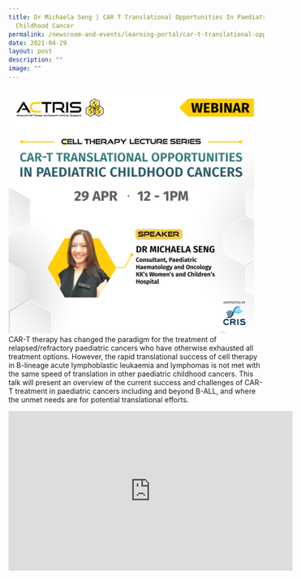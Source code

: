```yaml
---
title: Dr Michaela Seng | CAR T Translational Opportunities In Paediatric
  Childhood Cancer
permalink: /newsroom-and-events/learning-portal/car-t-translational-opportunities-in-paediatric-childhood/
date: 2021-04-29
layout: post
description: ""
image: ""
---
```

<div style="margin-right: 20px; float: left;">
    <img src="/images/Learning%20Portal/2021/square.png" style="width:500px">
</div>

CAR-T therapy has changed the paradigm for the treatment of relapsed/refractory paediatric cancers who have otherwise exhausted all treatment options. However, the rapid translational success of cell therapy in B-lineage acute lymphoblastic leukaemia and lymphomas is not met with the same speed of translation in other paediatric childhood cancers. This talk will present an overview of the current success and challenges of CAR-T treatment in paediatric cancers including and beyond B-ALL, and where the unmet needs are for potential translational efforts.

<iframe allowfullscreen="" allow="accelerometer; autoplay; clipboard-write; encrypted-media; gyroscope; picture-in-picture; web-share" frameborder="0" title="YouTube video player" src="https://www.youtube.com/embed/J9p5vnTh2PU?si=6wgZkLaMxt5sVlm1" height="315" width="560"></iframe>